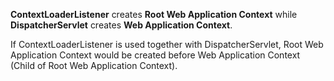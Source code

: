 **ContextLoaderListener** creates **Root Web Application Context** while **DispatcherServlet** creates **Web Application Context**.

If ContextLoaderListener is used together with DispatcherServlet, Root Web Application Context would be created before Web Application Context (Child of Root Web Application Context).

